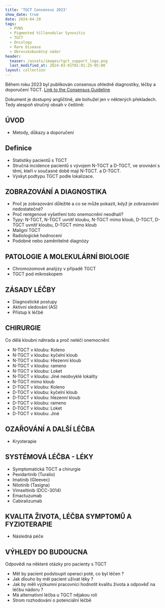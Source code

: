 ```yaml
---
title: 'TGCT Consensus 2023'
show_date: true
date: 2024-04-20
tags:
  - PVNS
  - Pigmented Villonodular Synovitis
  - TGCT
  - Oncology
  - Rare Disease
  - Obrovskobuněčný nádor
header:
  teaser: /assets/images/tgct_support_logo.png
  last_modified_at: 2024-03-01T01:01:25-05:00
layout: collection 
---
```


Během roku 2023 byl publikován consensus ohledně diagnostiky, léčby a doporučení TGCT.
[Link to the Consensus Guideline](https://www.tgctsupport.org/consensus-guideline.html)

Dokument je dostupný angličtině, ale bohužel jen v některých překladech.
Tedy alespoň stručný obsah v češtině:


## ÚVOD
- Metody, důkazy a doporučení

## Definice
- Statistiky pacientů s TGCT
- Stručná incidence pacientů s vývojem N-TGCT a D-TGCT, ve srovnání s těmi, kteří v současné době mají N-TGCT. a D-TGCT.
- Výskyt podtypu TGCT podle lokalizace.

## ZOBRAZOVÁNÍ A DIAGNOSTIKA
- Proč je zobrazování důležité a co se může pokazit, když je zobrazování nedostatečné?
- Proč rentgenové vyšetření toto onemocnění neodhalí?
- Typy: N-TGCT, N-TGCT uvnitř kloubu, N-TGCT mimo kloub, D-TGCT, D-TGCT uvnitř kloubu, D-TGCT mimo kloub
- Maligní TGCT
- Radiologické hodnocení
- Podobné nebo zaměnitelné diagnózy

## PATOLOGIE A MOLEKULÁRNÍ BIOLOGIE
- Chromozomové analýzy v případě TGCT
- TGCT pod mikroskopem

## ZÁSADY LÉČBY
- Diagnostické postupy
- Aktivní sledování (AS)
- Přístup k léčbě

## CHIRURGIE
Co dělá kloubní náhrada a proč neléčí onemocnění
- N-TGCT v kloubu: Koleno
- N-TGCT v kloubu: kyčelní kloub
- N-TGCT v kloubu: Hlezenní kloub
- N-TGCT v kloubu: rameno
- N-TGCT v kloubu: Loket
- N-TGCT v kloubu: Jiné neobvyklé lokality
- N-TGCT mimo kloub
- D-TGCT v kloubu: Koleno
- D-TGCT v kloubu: kyčelní kloub
- D-TGCT v kloubu: hlezenní kloub
- D-TGCT v kloubu: rameno
- D-TGCT v kloubu: Loket
- D-TGCT v kloubu: Jiné

## OZAŘOVÁNÍ A DALŠÍ LÉČBA
- Kryoterapie

## SYSTÉMOVÁ LÉČBA - LÉKY
- Symptomatická TGCT a chirurgie
- Pexidartinib (Turalio)
- Imatinib (Gleevec)
- Nilotinib (Tasigna)
- Vimseltinib (DCC-3014)
- Emactuzumab
- Cabiralizumab

## KVALITA ŽIVOTA, LÉČBA SYMPTOMŮ A FYZIOTERAPIE
- Následná péče

## VÝHLEDY DO BUDOUCNA
Odpovědi na některé otázky pro pacienty s TGCT
- Měl by pacient podstoupit operaci poté, co byl léčen ?
- Jak dlouho by měl pacient užívat léky ?
- Jak by měli výzkumní pracovníci hodnotit kvalitu života a odpověď na léčbu nádoru ?
- Má alternativní léčba u TGCT nějakou roli
- Strom rozhodování o potenciální léčbě
